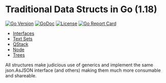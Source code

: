 # Traditional Data Structs in Go (1.18)

[![Go
Version](https://img.shields.io/github/go-mod/go-version/rwxrob/structs)](https://tip.golang.org/doc/go1.18)
[![GoDoc](https://godoc.org/github.com/rwxrob/structs?status.svg)](https://godoc.org/github.com/rwxrob/structs)
[![License](https://img.shields.io/badge/license-Apache2-brightgreen.svg)](LICENSE)
[![Go Report
Card](https://goreportcard.com/badge/github.com/rwxrob/structs)](https://goreportcard.com/report/github.com/rwxrob/structs)

* [Interfaces](interfaces.go)
* [Text Sets](set/text/set)
* [QStack](qstack_test.go)
* [Node](node_test.go)
* [Trees](tree)

All structures make judicious use of generics and implement the same
json.AsJSON interface (and others) making them much more consumable and
shareable.
